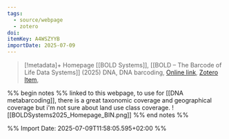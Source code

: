 ```yaml
---
tags:
  - source/webpage
  - zotero
doi: 
itemKey: A4WSZYYB
importDate: 2025-07-09
---
```

>[!metadata]+
> Homepage
> [[BOLD Systems]], 
> [[BOLD – The Barcode of Life Data Systems]] (2025)
> DNA, DNA barcoding, 
> [Online link](https://boldsystems.org/), [Zotero Item](zotero://select/library/items/A4WSZYYB),

%% begin notes %%
linked to this webpage, to use for [[DNA metabarcoding]], there is a great taxonomic coverage and geographical coverage but i'm not sure about land use class coverage.
![[BOLDSystems2025_Homepage_BIN.png]]
%% end notes %%

%% Import Date: 2025-07-09T11:58:05.595+02:00 %%
